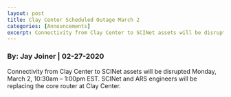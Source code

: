 ```yaml
---
layout: post
title: Clay Center Scheduled Outage March 2
categories: [Announcements]
excerpt: Connectivity from Clay Center to SCINet assets will be disrupted Monday, March 2, 10:30am – 1:00pm EST.
---
```

### By: Jay Joiner  |  02-27-2020 

Connectivity from Clay Center to SCINet assets will be disrupted Monday, March 2, 10:30am – 1:00pm EST. SCINet and ARS engineers will be replacing the core router at Clay Center.
